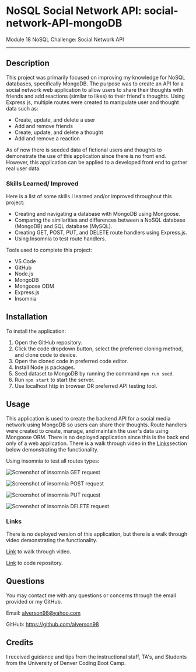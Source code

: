 # NoSQL Social Network API: social-network-API-mongoDB

Module 18 NoSQL Challenge: Social Network API

---

## Description

This project was primarily focused on improving my knowledge for NoSQL databases, specifically MongoDB. The purpose was to create an API for a social network web application to allow users to share their thoughts with friends and add reactions (similar to likes) to their friend's thoughts. Using Express.js, multiple routes were created to manipulate user and thought data such as:

- Create, update, and delete a user
- Add and remove friends
- Create, update, and delete a thought
- Add and remove a reaction

As of now there is seeded data of fictional users and thoughts to demonstrate the use of this application since there is no front end. However, this application can be applied to a developed front end to gather real user data.

### Skills Learned/ Improved

Here is a list of some skills I learned and/or improved throughout this project:

- Creating and navigating a database with MongoDB using Mongoose.
- Comparing the similarities and differences between a NoSQL database (MongoDB) and SQL database (MySQL).
- Creating GET, POST, PUT, and DELETE route handlers using Express.js.
- Using Insomnia to test route handlers.

Tools used to complete this project:

- VS Code
- GitHub
- Node.js
- MongoDB
- Mongoose ODM
- Express.js
- Insomnia

## Installation

To install the application:

1. Open the GitHub repository.
2. Click the code dropdown button, select the preferred cloning method, and clone code to device.
3. Open the cloned code in preferred code editor.
4. Install Node.js packages.
5. Seed dataset to MongoDB by running the command `npm run seed`.
6. Run `npm start` to start the server.
7. Use localhost http in browser OR preferred API testing tool.

## Usage

This application is used to create the backend API for a social media network using MongoDB so users can share their thoughts. Route handlers were created to create, manage, and maintain the user's data using Mongoose ORM. There is no deployed application since this is the back end only of a web application. There is a walk through video in the [Links](#links)section below demonstrating the functionality.

Using insomnia to test all routes types:

![Screenshot of insomnia GET request]()

![Screenshot of insomnia POST request]()

![Screenshot of insomnia PUT request]()

![Screenshot of insomnia DELETE request]()

### Links

There is no deployed version of this application, but there is a walk through video demonstrating the functionality.

[Link]() to walk through video.

[Link](https://github.com/alverson98/social-network-API-mongoDB) to code repository.

## Questions

You may contact me with any questions or concerns through the email provided or my GitHub.

Email: alverson98@yahoo.com

GitHub: https://github.com/alverson98

## Credits

I received guidance and tips from the instructional staff, TA's, and Students from the University of Denver Coding Boot Camp.